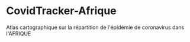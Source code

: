 # CovidTracker-Afrique

Atlas cartographique sur la répartition de l'épidémie de coronavirus dans l'AFRIQUE
